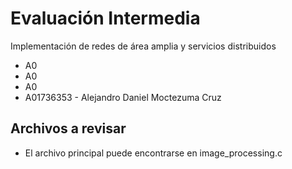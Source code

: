 # Evaluación Intermedia
Implementación de redes de área amplia y servicios distribuidos

- A0
- A0
- A0
- A01736353 - Alejandro Daniel Moctezuma Cruz

## Archivos a revisar

- El archivo principal puede encontrarse en image_processing.c